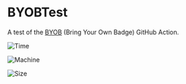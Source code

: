 # BYOBTest

A test of the [BYOB](https://github.com/RubbaBoy/BYOB) (Bring Your Own Badge) GitHub Action.

![Time](https://byob.yarr.is/RubbaBoy/BYOBTest/time)

![Machine](https://byob.yarr.is/RubbaBoy/BYOBTest/machine)

![Size](https://byob.yarr.is/RubbaBoy/BYOBTest/size)
